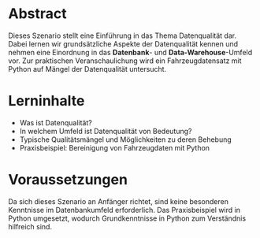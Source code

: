 # Abstract

Dieses Szenario stellt eine Einführung in das Thema Datenqualität dar.
Dabei lernen wir grundsätzliche Aspekte der Datenqualität kennen und nehmen eine Einordnung in das **Datenbank**- und **Data-Warehouse**-Umfeld vor.
Zur praktischen Veranschaulichung wird ein Fahrzeugdatensatz mit Python auf Mängel der Datenqualität untersucht.

# Lerninhalte

* Was ist Datenqualität?
* In welchem Umfeld ist Datenqualität von Bedeutung?
* Typische Qualitätsmängel und Möglichkeiten zu deren Behebung
* Praxisbeispiel: Bereinigung von Fahrzeugdaten mit Python

# Voraussetzungen

Da sich dieses Szenario an Anfänger richtet, sind keine besonderen Kenntnisse im Datenbankumfeld erforderlich.
Das Praxisbeispiel wird in Python umgesetzt, wodurch Grundkenntnisse in Python zum Verständnis hilfreich sind.